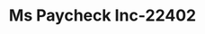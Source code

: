 ---
f_zip-code: 81008
f_state-code: CO
title: Ms Paycheck Inc-22402
f_phone: 719-583-2274
f_city-only: Pueblo
f_address: 2908 N Elizabeth Street Pueblo
f_location-unique-id: '22402'
slug: ms-paycheck-inc-22402
updated-on: '2024-05-30T13:46:58.046Z'
created-on: '2024-05-30T13:36:59.803Z'
published-on: '2024-05-30T13:54:32.469Z'
f_city-state: cms/city/pueblo-co.md
f_company: cms/company/ms-paycheck-inc.md
f_state: cms/state/colorado.md
layout: '[payday-loan].html'
tags: payday-loan
---